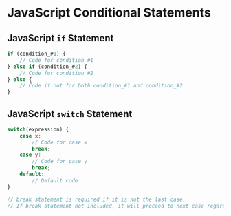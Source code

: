 # JavaScript Conditional Statements

## JavaScript `if` Statement

```javascript
if (condition_#1) {
    // Code for condition_#1
} else if (condition_#2) {
    // Code for condition_#2
} else {
    // Code if not for both condition_#1 and condition_#2
}
```

## JavaScript `switch` Statement

```javascript
switch(expression) {
    case x:
        // Code for case x
        break;
    case y:
        // Code for case y
        break;
    default:
        // Default code
}

// break statement is required if it is not the last case.
// If break statement not included, it will proceed to next case regardless of whether its condition matches.
```